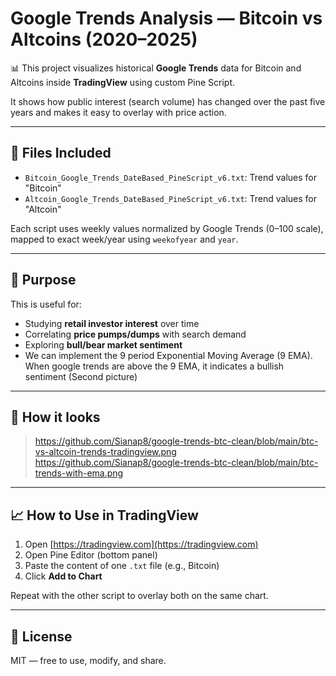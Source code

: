 # Google Trends Analysis — Bitcoin vs Altcoins (2020–2025)

📊 This project visualizes historical **Google Trends** data for Bitcoin and Altcoins inside **TradingView** using custom Pine Script.

It shows how public interest (search volume) has changed over the past five years and makes it easy to overlay with price action.

---

## 🔧 Files Included

- `Bitcoin_Google_Trends_DateBased_PineScript_v6.txt`: Trend values for "Bitcoin"
- `Altcoin_Google_Trends_DateBased_PineScript_v6.txt`: Trend values for "Altcoin"

Each script uses weekly values normalized by Google Trends (0–100 scale), mapped to exact week/year using `weekofyear` and `year`.

---

## 🧠 Purpose

This is useful for:
- Studying **retail investor interest** over time
- Correlating **price pumps/dumps** with search demand
- Exploring **bull/bear market sentiment**
- We can implement the 9 period Exponential Moving Average (9 EMA). When google trends are above the 9 EMA, it indicates a bullish sentiment (Second picture)

---

## 📸 How it looks

>https://github.com/Sianap8/google-trends-btc-clean/blob/main/btc-vs-altcoin-trends-tradingview.png
 https://github.com/Sianap8/google-trends-btc-clean/blob/main/btc-trends-with-ema.png

---

## 📈 How to Use in TradingView

1. Open [https://tradingview.com](https://tradingview.com)
2. Open Pine Editor (bottom panel)
3. Paste the content of one `.txt` file (e.g., Bitcoin)
4. Click **Add to Chart**

Repeat with the other script to overlay both on the same chart.

---

## 📁 License

MIT — free to use, modify, and share.
